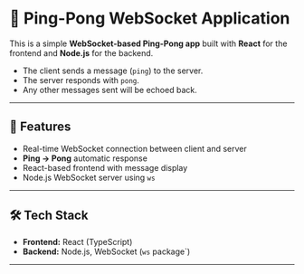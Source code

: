 # 📡 Ping-Pong WebSocket Application

This is a simple **WebSocket-based Ping-Pong app** built with **React** for the frontend and **Node.js** for the backend.

- The client sends a message (`ping`) to the server.
- The server responds with `pong`.
- Any other messages sent will be echoed back.

---

## 🚀 Features
- Real-time WebSocket connection between client and server
- **Ping → Pong** automatic response
- React-based frontend with message display
- Node.js WebSocket server using `ws`

---

## 🛠️ Tech Stack
- **Frontend:** React (TypeScript)
- **Backend:** Node.js, WebSocket (`ws` package`)

---